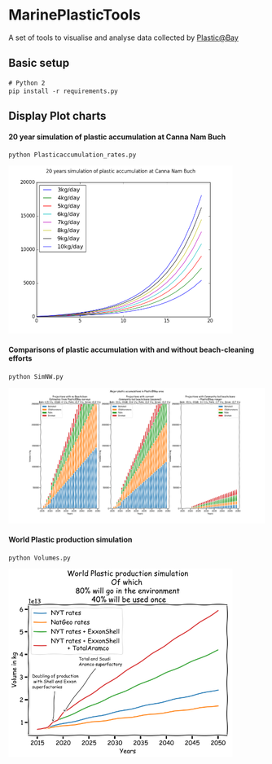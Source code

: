 # MarinePlasticTools
A set of tools to visualise and analyse data collected by [Plastic@Bay](https://www.plasticatbay.org)

## Basic setup

```
# Python 2
pip install -r requirements.py
```

## Display Plot charts

#### 20 year simulation of plastic accumulation at Canna Nam Buch
```
python Plasticaccumulation_rates.py
```
<p align="left">
  <img src="SimCanaNamBuch.png" width="440">
</p>


#### Comparisons of plastic accumulation with and without beach-cleaning efforts
```
python SimNW.py
```

<p align="left">
  <img src="NW_projections.png" width="880">
</p>

#### World Plastic production simulation
```
python Volumes.py
```

<p align="left">
  <img src="WorldProduction.png" width="440">
</p>

